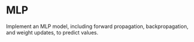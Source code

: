 # MLP
Implement an MLP model, including forward propagation, backpropagation, and weight updates, to predict values.
